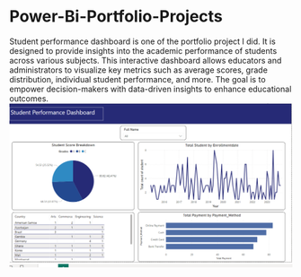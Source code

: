 # Power-Bi-Portfolio-Projects
Student performance dashboard is one of the portfolio project I did. It is designed to provide insights into the academic performance of students across various subjects. This interactive dashboard allows educators and administrators to visualize key metrics such as average scores, grade distribution, individual student performance, and more. The goal is to empower decision-makers with data-driven insights to enhance educational outcomes.
![image alt](https://github.com/PrabinMaharjan77/Power-Bi-Portfolio-Projects/blob/main/image_2025-03-10_200231530.png)
